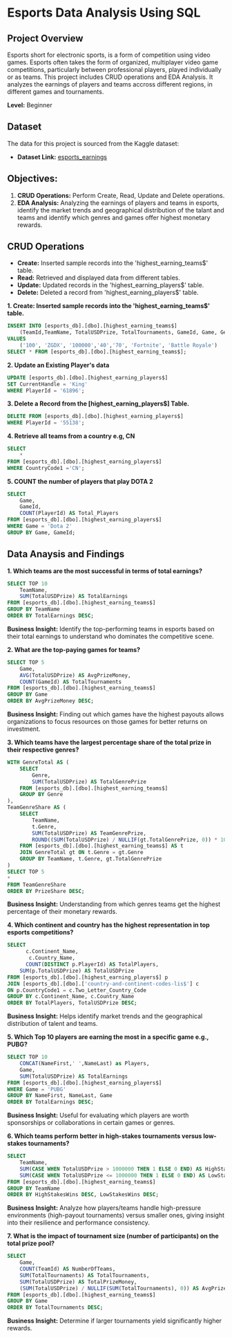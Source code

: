 # Esports Data Analysis Using SQL
## Project Overview
Esports short for electronic sports, is a form of competition using video games. Esports often takes the form of organized, multiplayer video game competitions, particularly between professional players, played individually or as teams. This project includes CRUD operations and EDA Analysis. It analyzes the earnings of players and teams accross different regions, in different games and tournaments. 

**Level:** Beginner 
## Dataset

The data for this project is sourced from the Kaggle dataset:

 - **Dataset Link:** [esports_earnings](https://www.kaggle.com/datasets/jackdaoud/esports-earnings-for-players-teams-by-game)

## Objectives: 
1. **CRUD Operations:** Perform Create, Read, Update and Delete operations.
2. **EDA Analysis:** Analyzing the earnings of players and teams in esports, identify the market trends and geographical distribution of the talant and teams
   and identify which genres and games offer highest monetary rewards.

## CRUD Operations
- **Create:** Inserted sample records into the 'highest_earning_teams$' table.
- **Read:** Retrieved and displayed data from different tables.
- **Update:** Updated records in the 'highest_earning_players$' table.
- **Delete:** Deleted a record from 'highest_earning_players$' table.

**1. Create: Inserted sample records into the 'highest_earning_teams$' table.**

```sql
INSERT INTO [esports_db].[dbo].[highest_earning_teams$] 
	(TeamId,TeamName, TotalUSDPrize, TotalTournaments, GameId, Game, Genre)
VALUES
	('100', 'ZGDX', '100000','40','70', 'Fortnite', 'Battle Royale')
SELECT * FROM [esports_db].[dbo].[highest_earning_teams$];
```

**2. Update an Existing Player's data**

```sql
UPDATE [esports_db].[dbo].[highest_earning_players$] 
SET CurrentHandle = 'King'
WHERE PlayerId = '61896';
```

**3. Delete a Record from the [highest_earning_players$] Table.**

```sql
DELETE FROM [esports_db].[dbo].[highest_earning_players$]
WHERE PlayerId = '55138';
```

**4. Retrieve all teams from a country e.g, CN**

```sql
SELECT 
	* 
FROM [esports_db].[dbo].[highest_earning_players$]
WHERE CountryCode1 ='CN';
```

**5. COUNT the number of players that play DOTA 2**

```sql
SELECT
	Game,
	GameId,
	COUNT(PlayerId) AS Total_Players
FROM [esports_db].[dbo].[highest_earning_players$]
WHERE Game = 'Dota 2'
GROUP BY Game, GameId;
```

## Data Anaysis and Findings
**1. Which teams are the most successful in terms of total earnings?**

```sql
SELECT TOP 10
    TeamName, 
    SUM(TotalUSDPrize) AS TotalEarnings 
FROM [esports_db].[dbo].[highest_earning_teams$] 
GROUP BY TeamName 
ORDER BY TotalEarnings DESC;
```

**Business Insight:** Identify the top-performing teams in esports based on their total earnings to understand who dominates the competitive scene.

**2. What are the top-paying games for teams?**

```sql
SELECT TOP 5
    Game, 
    AVG(TotalUSDPrize) AS AvgPrizeMoney, 
    COUNT(GameId) AS TotalTournaments 
FROM [esports_db].[dbo].[highest_earning_teams$] 
GROUP BY Game 
ORDER BY AvgPrizeMoney DESC;
```

**Business Insight:** Finding out which games have the highest payouts allows organizations to focus resources on those games for better returns on investment.

**3. Which teams have the largest percentage share of the total prize in their respective genres?**

```sql
WITH GenreTotal AS (
    SELECT 
        Genre,
        SUM(TotalUSDPrize) AS TotalGenrePrize
    FROM [esports_db].[dbo].[highest_earning_teams$]
    GROUP BY Genre
),
TeamGenreShare AS (
    SELECT 
        TeamName,
        t.Genre,
        SUM(TotalUSDPrize) AS TeamGenrePrize,
        ROUND((SUM(TotalUSDPrize) / NULLIF(gt.TotalGenrePrize, 0)) * 100,2) AS PrizeShare
    FROM [esports_db].[dbo].[highest_earning_teams$] AS t
    JOIN GenreTotal gt ON t.Genre = gt.Genre
    GROUP BY TeamName, t.Genre, gt.TotalGenrePrize
)
SELECT TOP 5 
* 
FROM TeamGenreShare
ORDER BY PrizeShare DESC;
```
**Business Insight:** Understanding from which genres teams get the highest percentage of their monetary rewards.

**4. Which continent and country has the highest representation in top esports competitions?**

```sql
SELECT 
      c.Continent_Name, 
  	   c.Country_Name,
      COUNT(DISTINCT p.PlayerId) AS TotalPlayers,
	SUM(p.TotalUSDPrize) AS TotalUSDPrize
FROM [esports_db].[dbo].[highest_earning_players$] p
JOIN [esports_db].[dbo].['country-and-continent-codes-lis$'] c 
ON p.CountryCode1 = c.Two_Letter_Country_Code 
GROUP BY c.Continent_Name, c.Country_Name
ORDER BY TotalPlayers, TotalUSDPrize DESC;
```

**Business Insight:** Helps identify market trends and the geographical distribution of talent and teams.

**5. Which Top 10 players are earning the most in a specific game e.g., PUBG?**

```sql
SELECT TOP 10
    CONCAT(NameFirst,' ',NameLast) as Players, 
    Game, 
    SUM(TotalUSDPrize) AS TotalEarnings 
FROM [esports_db].[dbo].[highest_earning_players$] 
WHERE Game = 'PUBG' 
GROUP BY NameFirst, NameLast, Game 
ORDER BY TotalEarnings DESC;
```

**Business Insight:** Useful for evaluating which players are worth sponsorships or collaborations in certain games or genres.

**6. Which teams perform better in high-stakes tournaments versus low-stakes tournaments?**

```sql
SELECT 
    TeamName, 
    SUM(CASE WHEN TotalUSDPrize > 1000000 THEN 1 ELSE 0 END) AS HighStakesWins, 
    SUM(CASE WHEN TotalUSDPrize <= 1000000 THEN 1 ELSE 0 END) AS LowStakesWins 
FROM [esports_db].[dbo].[highest_earning_teams$] 
GROUP BY TeamName 
ORDER BY HighStakesWins DESC, LowStakesWins DESC;
```

**Business Insight:** Analyze how players/teams handle high-pressure environments (high-payout tournaments) versus smaller ones, giving insight into their resilience and performance consistency.

**7. What is the impact of tournament size (number of participants) on the total prize pool?**

```sql
SELECT 
    Game,
    COUNT(TeamId) AS NumberOfTeams,
    SUM(TotalTournaments) AS TotalTournaments,
    SUM(TotalUSDPrize) AS TotalPrizeMoney,
    (SUM(TotalUSDPrize) / NULLIF(SUM(TotalTournaments), 0)) AS AvgPrizePerTournament
FROM [esports_db].[dbo].[highest_earning_teams$]
GROUP BY Game
ORDER BY TotalTournaments DESC;
```

**Business Insight:** Determine if larger tournaments yield significantly higher rewards.
